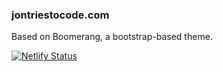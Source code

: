 ### jontriestocode.com

Based on Boomerang, a bootstrap-based theme.

[![Netlify Status](https://api.netlify.com/api/v1/badges/2ca3aee5-09cf-4c97-812c-1ff964f668ea/deploy-status)](https://app.netlify.com/sites/brave-hodgkin-beab96/deploys)

